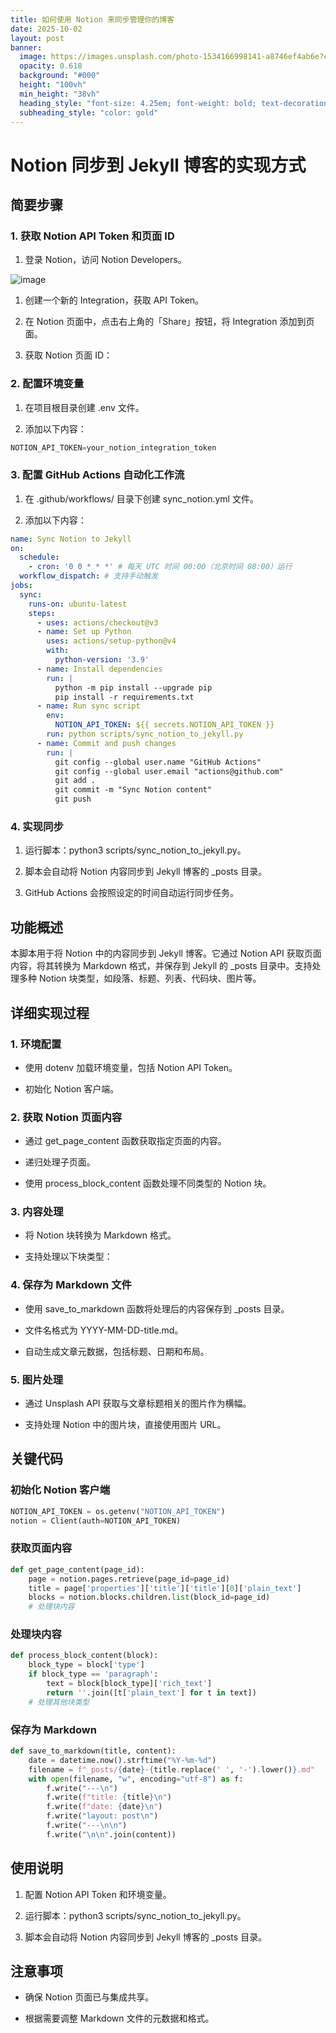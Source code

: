 ```yaml
---
title: 如何使用 Notion 来同步管理你的博客
date: 2025-10-02
layout: post
banner:
  image: https://images.unsplash.com/photo-1534166998141-a8746ef4ab6e?crop=entropy&cs=tinysrgb&fit=max&fm=jpg&ixid=M3w2OTIwMzJ8MHwxfHJhbmRvbXx8fHx8fHx8fDE3NTkzODY2Mzl8&ixlib=rb-4.1.0&q=80&w=1080
  opacity: 0.618
  background: "#000"
  height: "100vh"
  min_height: "38vh"
  heading_style: "font-size: 4.25em; font-weight: bold; text-decoration: underline"
  subheading_style: "color: gold"
---
```


# Notion 同步到 Jekyll 博客的实现方式

## 简要步骤

### 1. 获取 Notion API Token 和页面 ID

1. 登录 Notion，访问 Notion Developers。

![image](https://prod-files-secure.s3.us-west-2.amazonaws.com/a7a0cc5a-89b9-4cda-8686-1fba0ca52f40/d19c1afe-dea5-4312-9333-786b0ba83054/image.png?X-Amz-Algorithm=AWS4-HMAC-SHA256&X-Amz-Content-Sha256=UNSIGNED-PAYLOAD&X-Amz-Credential=ASIAZI2LB4664XDF4JYT%2F20251002%2Fus-west-2%2Fs3%2Faws4_request&X-Amz-Date=20251002T063039Z&X-Amz-Expires=3600&X-Amz-Security-Token=IQoJb3JpZ2luX2VjEI7%2F%2F%2F%2F%2F%2F%2F%2F%2F%2FwEaCXVzLXdlc3QtMiJGMEQCIBVeXVrwmqUEk3XZGOGlsZ07BnljTSNRrCZPl9UAo3GtAiBNuSubbdA%2FNfvSiigQT1lXKfude9JPR44qmI9ZCFY3Byr%2FAwgmEAAaDDYzNzQyMzE4MzgwNSIMUFvjW09SHEn%2FImbnKtwDY2fQwHP0Ra%2Br0CYktIw%2FQ0bsetjV2nLz7Y4qvHB%2B3WhP8nzCF0IjVHZ0DhDi8uSrmTFORnE5YdXG0VBC04skn7%2F%2Fc68aJx14JcmIhMvNgEsmKBaev%2BuNHiAtrk%2FHSO%2FcnZshORaC%2BFRmTbOdYz2g9Hih%2BQaLAB4AFBox4omHQJzkuDySD6LVFJFx%2FN5XigxzQr5wI3ozXWNUEHl5i2I1LAgBTI1oI6Znb24Pt5kyKQ8kzw7Myugj3Y0h8ysb8PSAOllVGcdZ%2BjFZBxNT8Pbjv5l2UeSkeWpMJHKm2N7iNVJ9ifU4nfjHuYo9xkbWSsYK5Sqs4TuC9FaGlSwN8%2Bfk64C6c6puCHLHWytioZq8iTUrPD2IxvRjunkPkGHPo38KlBRmUpAcD0Gd%2BCEH6yGvJE%2F4EDfTcbD2ccUOMEAXwrYHW%2FQ3FncseZi4YbposmpNL8gX4c5oAyk2eLeIU3gnsKlrgpShs2d5kfWNpX%2BKP5ctVhBqaUSutHp1XWT3JnhIqvw8kql7CuLfeiR2Vz01Vvt2Z%2FUOUB7yJ%2FpZle5ti4dp0POOeRo7qbR7f9eFzdMUAsdDbBtmC5zUMQ3lE2Xli8Ff6uRdMmkWVRWDA5mGmjoEUjxE0TJe0r8xfmkwsJf4xgY6pgFbqzYrg%2FQ6oOv0686pkmwYuX24DItPEj2MMOePbc0%2BL%2BYuvZYsw0OfAMmu%2F5m%2BBQEDUiwBA5zBpvgJ7%2Bb5tvLqremnd3W0SBbiW9134Ldd2Xq8w7QDHnuCM%2BSmWZanhsxDQlp8CiYCYXSDL3HcEz7GIfxDSl1U817%2BZ9m3z3qU5Vcllffg%2FQkSV9A0ddtveRAb8WOPoX8d5EAAqwkIkn3S1q7tw1BZ&X-Amz-Signature=3aa359341c43e53b64f776d517fa4d5bc6f08a835cf95bdb22ea0fcf35f3c2db&X-Amz-SignedHeaders=host&x-amz-checksum-mode=ENABLED&x-id=GetObject)

1. 创建一个新的 Integration，获取 API Token。

1. 在 Notion 页面中，点击右上角的「Share」按钮，将 Integration 添加到页面。

1. 获取 Notion 页面 ID：


### 2. 配置环境变量

1. 在项目根目录创建 .env 文件。

1. 添加以下内容：

```javascript
NOTION_API_TOKEN=your_notion_integration_token
```

### 3. 配置 GitHub Actions 自动化工作流

1. 在 .github/workflows/ 目录下创建 sync_notion.yml 文件。

1. 添加以下内容：

```yaml
name: Sync Notion to Jekyll
on:
  schedule:
    - cron: '0 0 * * *' # 每天 UTC 时间 00:00（北京时间 08:00）运行
  workflow_dispatch: # 支持手动触发
jobs:
  sync:
    runs-on: ubuntu-latest
    steps:
      - uses: actions/checkout@v3
      - name: Set up Python
        uses: actions/setup-python@v4
        with:
          python-version: '3.9'
      - name: Install dependencies
        run: |
          python -m pip install --upgrade pip
          pip install -r requirements.txt
      - name: Run sync script
        env:
          NOTION_API_TOKEN: ${{ secrets.NOTION_API_TOKEN }}
        run: python scripts/sync_notion_to_jekyll.py
      - name: Commit and push changes
        run: |
          git config --global user.name "GitHub Actions"
          git config --global user.email "actions@github.com"
          git add .
          git commit -m "Sync Notion content"
          git push
```

### 4. 实现同步

1. 运行脚本：python3 scripts/sync_notion_to_jekyll.py。

1. 脚本会自动将 Notion 内容同步到 Jekyll 博客的 _posts 目录。

1. GitHub Actions 会按照设定的时间自动运行同步任务。

## 功能概述

本脚本用于将 Notion 中的内容同步到 Jekyll 博客。它通过 Notion API 获取页面内容，将其转换为 Markdown 格式，并保存到 Jekyll 的 _posts 目录中。支持处理多种 Notion 块类型，如段落、标题、列表、代码块、图片等。

## 详细实现过程

### 1. 环境配置

- 使用 dotenv 加载环境变量，包括 Notion API Token。

- 初始化 Notion 客户端。

### 2. 获取 Notion 页面内容

- 通过 get_page_content 函数获取指定页面的内容。

- 递归处理子页面。

- 使用 process_block_content 函数处理不同类型的 Notion 块。

### 3. 内容处理

- 将 Notion 块转换为 Markdown 格式。

- 支持处理以下块类型：


### 4. 保存为 Markdown 文件

- 使用 save_to_markdown 函数将处理后的内容保存到 _posts 目录。

- 文件名格式为 YYYY-MM-DD-title.md。

- 自动生成文章元数据，包括标题、日期和布局。

### 5. 图片处理

- 通过 Unsplash API 获取与文章标题相关的图片作为横幅。

- 支持处理 Notion 中的图片块，直接使用图片 URL。

## 关键代码

### 初始化 Notion 客户端

```python
NOTION_API_TOKEN = os.getenv("NOTION_API_TOKEN")
notion = Client(auth=NOTION_API_TOKEN)
```

### 获取页面内容

```python
def get_page_content(page_id):
    page = notion.pages.retrieve(page_id=page_id)
    title = page['properties']['title']['title'][0]['plain_text']
    blocks = notion.blocks.children.list(block_id=page_id)
    # 处理块内容
```

### 处理块内容

```python
def process_block_content(block):
    block_type = block['type']
    if block_type == 'paragraph':
        text = block[block_type]['rich_text']
        return ''.join([t['plain_text'] for t in text])
    # 处理其他块类型
```

### 保存为 Markdown

```python
def save_to_markdown(title, content):
    date = datetime.now().strftime("%Y-%m-%d")
    filename = f"_posts/{date}-{title.replace(' ', '-').lower()}.md"
    with open(filename, "w", encoding="utf-8") as f:
        f.write("---\n")
        f.write(f"title: {title}\n")
        f.write(f"date: {date}\n")
        f.write("layout: post\n")
        f.write("---\n\n")
        f.write("\n\n".join(content))
```

## 使用说明

1. 配置 Notion API Token 和环境变量。

1. 运行脚本：python3 scripts/sync_notion_to_jekyll.py。

1. 脚本会自动将 Notion 内容同步到 Jekyll 博客的 _posts 目录。

## 注意事项

- 确保 Notion 页面已与集成共享。

- 根据需要调整 Markdown 文件的元数据和格式。